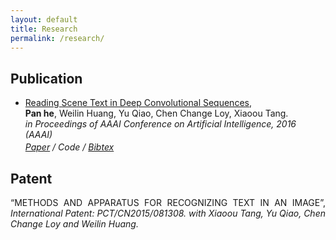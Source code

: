 ```yaml
---
layout: default
title: Research
permalink: /research/
---
```

<script type="text/javascript" async="" src="ga.js"></script><script type="text/javascript">

  var _gaq = _gaq || [];
  _gaq.push(['_setAccount', 'UA-39824124-1']);
  _gaq.push(['_trackPageview']);

	function show_switch(obj_name) {
		var obj = document.getElementById(obj_name);
		
		if (obj.style.display == "none") {
			obj.style.display = "block";
		}
		else {
			obj.style.display = "none";
		}
	}

  (function() {
    var ga = document.createElement('script'); ga.type = 'text/javascript'; ga.async = true;
    ga.src = ('https:' == document.location.protocol ? 'https://ssl' : 'http://www') + '.google-analytics.com/ga.js';
    var s = document.getElementsByTagName('script')[0]; s.parentNode.insertBefore(ga, s);
  })();

</script>


<h2 id="publications">Publication</h2>
<ul>	
	<li>
	  <a href="http://arxiv.org/abs/1506.04395">Reading Scene Text in Deep Convolutional Sequences</a>,<br>
	  <b>Pan he</b>, Weilin Huang, Yu Qiao, Chen Change Loy, Xiaoou Tang.<br>
	  <em>in Proceedings of AAAI Conference on Artificial Intelligence, 2016 (AAAI) <br>
		  <p style="margin-top:3px">
		  	<a href="http://arxiv.org/abs/1506.04395">Paper</a> / 
		  	<a >Code</a> /
		  	<a shape="rect" href="javascript:show_switch('panhe16readText_bib')" class="togglebib" >Bibtex</a> 
<pre id="panhe16readText_bib" style="display: none" xml:space="preserve">
@inproceedings{panhe16readText,
 Author    = {Pan He and
              Weilin Huang and
              Yu Qiao and
              Chen Change Loy and 
              Xiaoou Tang},
 Title     = {Reading Scene Text in Deep Convolutional Sequences},
 Booktitle = {in Proceedings of AAAI Conference on Artificial Intelligence, (AAAI)},
 Year      = {2016}}
</pre>
		  </p>	
	  </em>
</li>
</ul>	


<h2 id="Patent">Patent</h2>
<p align="justify">“METHODS AND APPARATUS FOR RECOGNIZING TEXT IN AN IMAGE”, <em>International Patent: PCT/CN2015/081308. with Xiaoou Tang, Yu Qiao, Chen Change Loy and Weilin Huang.</em>
